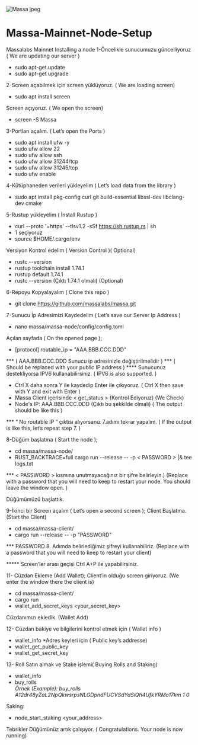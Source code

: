 
![Massa jpeg](https://github.com/Edsny1/Massa-Mainnet-Node-Setup/assets/98622870/a06b01e1-c657-4cea-981d-b62a186b480c)



# Massa-Mainnet-Node-Setup
Massalabs Mainnet Installing a node
1-Öncelikle sunucumuzu güncelliyoruz ( We are updating our server )
-	sudo apt-get update
-	sudo apt-get upgrade

2-Screen açabilmek için screen yüklüyoruz. ( We are loading screen)
-	sudo apt install screen

Screen açıyoruz. ( We open the screen)
-	screen -S Massa

3-Portları açalım. ( Let’s open the Ports )
-	sudo apt install ufw -y
-	sudo ufw allow 22
-	sudo ufw allow ssh
-	sudo ufw allow 31244/tcp
-	sudo ufw allow 31245/tcp
-	sudo ufw enable

4-Kütüphaneden verileri yükleyelim ( Let’s load data from the library )
-	sudo apt install pkg-config curl git build-essential libssl-dev libclang-dev cmake

5-Rustup yükleyelim ( İnstall Rustup )
-	curl --proto '=https' --tlsv1.2 -sSf https://sh.rustup.rs | sh
-	1 seçiyoruz
-	source $HOME/.cargo/env
  
Versiyon Kontrol edelim ( Version Control )( Optional)
-	rustc --version
-	rustup toolchain install 1.74.1
-	rustup default 1.74.1
-	rustc --version
  (Çıktı 1.74.1 olmalı) (Optional)

6-Repoyu Kopyalayalım ( Clone this repo )
-	git clone https://github.com/massalabs/massa.git

7-Sunucu İp Adresimizi Kaydedelim ( Let’s save our Server Ip Address )
-	nano massa/massa-node/config/config.toml

Açılan sayfada ( On the opened page );
-	[protocol]
routable_ip = "AAA.BBB.CCC.DDD" 

*** ( AAA.BBB.CCC.DDD Sunucu ip adresinizle değiştirilmelidir )
*** ( Should be replaced with your public IP address )
**** Sunucunuz destekliyorsa IPV6 kullanabilirsiniz. ( IPV6 is also supported. )

-	Ctrl X daha sonra Y ile kaydedip Enter ile çıkıyoruz. ( Ctrl X then save with Y and exit with Enter )
-	Massa Client içerisinde < get_status > (Kontrol Ediyoruz) (We Check)
-	Node's IP: AAA.BBB.CCC.DDD  (Çıktı bu şekkilde olmalı) ( The output should be like this )

*** “ No routable IP ” çıktısı alıyorsanız 7.adımı tekrar yapalım. ( If the output is like this, let’s repeat step 7. )

8-Düğüm başlatma ( Start the node );
-	cd massa/massa-node/
-	RUST_BACKTRACE=full cargo run --release -- -p < PASSWORD > |& tee logs.txt

*** < PASSWORD >  kısmına unutmayacağınız bir şifre belirleyin.) (Replace <PASSWORD> with a password that you will need to keep to restart your node. You should leave the window open. )

Düğümümüzü başlattık.

9-İkinci bir Screen açalım ( Let’s open a second screen );
Client Başlatma. (Start the Client)
-	cd massa/massa-client/
-	cargo run --release -- -p "PASSWORD"

*** PASSWORD 8. Adımda belirlediğimiz şifreyi kullanabiliriz. (Replace <PASSWORD> with a password that you will need to keep to restart your client)



***** Screen’ler arası geçişi Ctrl A+P ile yapabilirsiniz.

11- Cüzdan Ekleme (Add Wallet);
Client’in olduğu screen giriyoruz. (We enter the window there the client is)
-	cd massa/massa-client/
-	cargo run
-	wallet_add_secret_keys <your_secret_key>

Cüzdanımızı ekledik. (Wallet Add)


12- Cüzdan bakiye ve bilgilerini kontrol etmek için ( Wallet info )
-	wallet_info
*Adres keyleri için ( Public key’s addresse)
-	wallet_get_public_key <Address1> <Address2>
-	wallet_get_secret_key <Address1> <Address2>

13- Roll Satın almak ve Stake işlemi( Buying Rolls and Staking)
-	wallet_info
-	buy_rolls <address> <roll count> <fee>
Örnek (Example): 
buy_rolls A12dr48yZaL2NpQkwsrpsNLGDpndFUCVSdYdSiQh4UfkYRMo17km 1 0

Saking:
-	node_start_staking <your_address>

Tebrikler Düğümünüz artık çalışıyor. ( Congratulations. Your node is now running)



